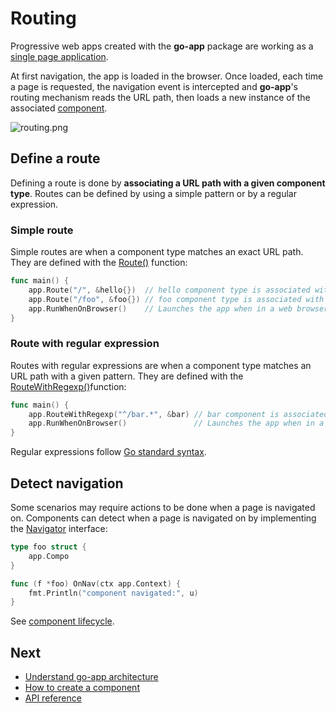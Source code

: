 # Routing

Progressive web apps created with the **go-app** package are working as a [single page application](https://en.wikipedia.org/wiki/Single-page_application).

At first navigation, the app is loaded in the browser. Once loaded, each time a page is requested, the navigation event is intercepted and **go-app**'s routing mechanism reads the URL path, then loads a new instance of the associated [component](/components).

![routing.png](/web/images/routing.svg)

## Define a route

Defining a route is done by **associating a URL path with a given component type**. Routes can be defined by using a simple pattern or by a regular expression.

### Simple route

Simple routes are when a component type matches an exact URL path. They are defined with the [Route()](/reference#Route) function:

```go
func main() {
	app.Route("/", &hello{})  // hello component type is associated with default path "/".
	app.Route("/foo", &foo{}) // foo component type is associated with "/foo".
	app.RunWhenOnBrowser()    // Launches the app when in a web browser.
}
```

### Route with regular expression

Routes with regular expressions are when a component type matches an URL path with a given pattern. They are defined with the [RouteWithRegexp()](/reference#RouteWithRegexp)function:

```go
func main() {
	app.RouteWithRegexp("^/bar.*", &bar) // bar component is associated with all paths that start with /bar.
	app.RunWhenOnBrowser()               // Launches the app when in a web browser.
}
```

Regular expressions follow [Go standard syntax](https://github.com/google/re2/wiki/Syntax).

## Detect navigation

Some scenarios may require actions to be done when a page is navigated on. Components can detect when a page is navigated on by implementing the [Navigator](/reference#Navigator) interface:

```go
type foo struct {
    app.Compo
}

func (f *foo) OnNav(ctx app.Context) {
    fmt.Println("component navigated:", u)
}
```

See [component lifecycle](/components#nav).

## Next

- [Understand go-app architecture](/architecture)
- [How to create a component](/components)
- [API reference](/reference)

